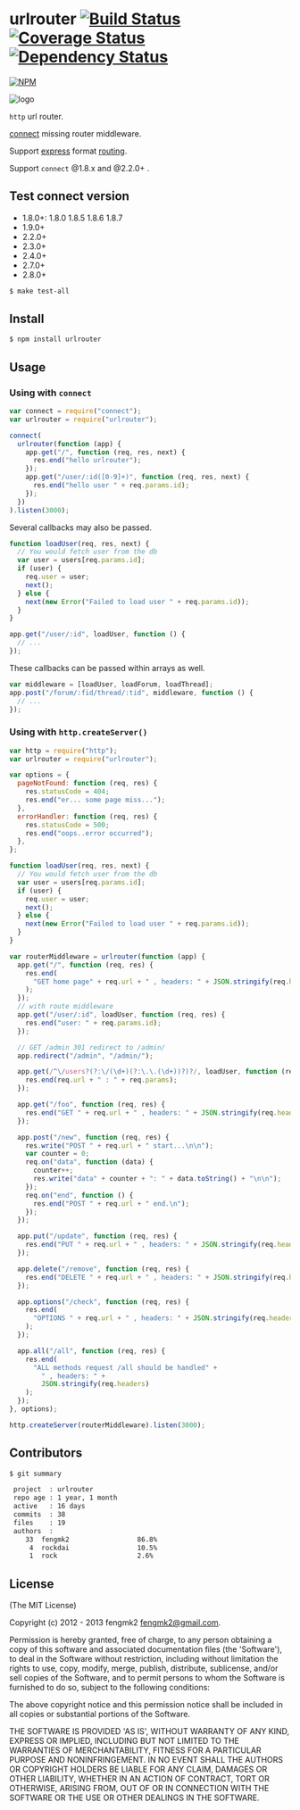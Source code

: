 # urlrouter [![Build Status](https://secure.travis-ci.org/fengmk2/urlrouter.png)](http://travis-ci.org/fengmk2/urlrouter) [![Coverage Status](https://coveralls.io/repos/fengmk2/urlrouter/badge.png)](https://coveralls.io/r/fengmk2/urlrouter) [![Dependency Status](https://gemnasium.com/fengmk2/urlrouter.png)](https://gemnasium.com/fengmk2/urlrouter)

[![NPM](https://nodei.co/npm/urlrouter.png?downloads=true&stars=true)](https://nodei.co/npm/urlrouter/)

![logo](https://raw.github.com/fengmk2/urlrouter/master/logo.png)

`http` url router.

[connect](https://github.com/senchalabs/connect) missing router middleware.

Support [express](http://expressjs.com) format [routing](http://expressjs.com/guide.html#routing).

Support `connect` @1.8.x and @2.2.0+ .

## Test connect version

- 1.8.0+: 1.8.0 1.8.5 1.8.6 1.8.7
- 1.9.0+
- 2.2.0+
- 2.3.0+
- 2.4.0+
- 2.7.0+
- 2.8.0+

```bash
$ make test-all
```

## Install

```bash
$ npm install urlrouter
```

## Usage

### Using with `connect`

```js
var connect = require("connect");
var urlrouter = require("urlrouter");

connect(
  urlrouter(function (app) {
    app.get("/", function (req, res, next) {
      res.end("hello urlrouter");
    });
    app.get("/user/:id([0-9]+)", function (req, res, next) {
      res.end("hello user " + req.params.id);
    });
  })
).listen(3000);
```

Several callbacks may also be passed.

```js
function loadUser(req, res, next) {
  // You would fetch user from the db
  var user = users[req.params.id];
  if (user) {
    req.user = user;
    next();
  } else {
    next(new Error("Failed to load user " + req.params.id));
  }
}

app.get("/user/:id", loadUser, function () {
  // ...
});
```

These callbacks can be passed within arrays as well.

```js
var middleware = [loadUser, loadForum, loadThread];
app.post("/forum/:fid/thread/:tid", middleware, function () {
  // ...
});
```

### Using with `http.createServer()`

```js
var http = require("http");
var urlrouter = require("urlrouter");

var options = {
  pageNotFound: function (req, res) {
    res.statusCode = 404;
    res.end("er... some page miss...");
  },
  errorHandler: function (req, res) {
    res.statusCode = 500;
    res.end("oops..error occurred");
  },
};

function loadUser(req, res, next) {
  // You would fetch user from the db
  var user = users[req.params.id];
  if (user) {
    req.user = user;
    next();
  } else {
    next(new Error("Failed to load user " + req.params.id));
  }
}

var routerMiddleware = urlrouter(function (app) {
  app.get("/", function (req, res) {
    res.end(
      "GET home page" + req.url + " , headers: " + JSON.stringify(req.headers)
    );
  });
  // with route middleware
  app.get("/user/:id", loadUser, function (req, res) {
    res.end("user: " + req.params.id);
  });

  // GET /admin 301 redirect to /admin/
  app.redirect("/admin", "/admin/");

  app.get(/^\/users?(?:\/(\d+)(?:\.\.(\d+))?)?/, loadUser, function (req, res) {
    res.end(req.url + " : " + req.params);
  });

  app.get("/foo", function (req, res) {
    res.end("GET " + req.url + " , headers: " + JSON.stringify(req.headers));
  });

  app.post("/new", function (req, res) {
    res.write("POST " + req.url + " start...\n\n");
    var counter = 0;
    req.on("data", function (data) {
      counter++;
      res.write("data" + counter + ": " + data.toString() + "\n\n");
    });
    req.on("end", function () {
      res.end("POST " + req.url + " end.\n");
    });
  });

  app.put("/update", function (req, res) {
    res.end("PUT " + req.url + " , headers: " + JSON.stringify(req.headers));
  });

  app.delete("/remove", function (req, res) {
    res.end("DELETE " + req.url + " , headers: " + JSON.stringify(req.headers));
  });

  app.options("/check", function (req, res) {
    res.end(
      "OPTIONS " + req.url + " , headers: " + JSON.stringify(req.headers)
    );
  });

  app.all("/all", function (req, res) {
    res.end(
      "ALL methods request /all should be handled" +
        " , headers: " +
        JSON.stringify(req.headers)
    );
  });
}, options);

http.createServer(routerMiddleware).listen(3000);
```

## Contributors

```bash
$ git summary

 project  : urlrouter
 repo age : 1 year, 1 month
 active   : 16 days
 commits  : 38
 files    : 19
 authors  :
    33  fengmk2                 86.8%
     4  rockdai                 10.5%
     1  rock                    2.6%
```

## License

(The MIT License)

Copyright (c) 2012 - 2013 fengmk2 <fengmk2@gmail.com>.

Permission is hereby granted, free of charge, to any person obtaining
a copy of this software and associated documentation files (the
'Software'), to deal in the Software without restriction, including
without limitation the rights to use, copy, modify, merge, publish,
distribute, sublicense, and/or sell copies of the Software, and to
permit persons to whom the Software is furnished to do so, subject to
the following conditions:

The above copyright notice and this permission notice shall be
included in all copies or substantial portions of the Software.

THE SOFTWARE IS PROVIDED 'AS IS', WITHOUT WARRANTY OF ANY KIND,
EXPRESS OR IMPLIED, INCLUDING BUT NOT LIMITED TO THE WARRANTIES OF
MERCHANTABILITY, FITNESS FOR A PARTICULAR PURPOSE AND NONINFRINGEMENT.
IN NO EVENT SHALL THE AUTHORS OR COPYRIGHT HOLDERS BE LIABLE FOR ANY
CLAIM, DAMAGES OR OTHER LIABILITY, WHETHER IN AN ACTION OF CONTRACT,
TORT OR OTHERWISE, ARISING FROM, OUT OF OR IN CONNECTION WITH THE
SOFTWARE OR THE USE OR OTHER DEALINGS IN THE SOFTWARE.
